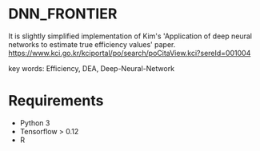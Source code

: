 # DNN_FRONTIER
It is slightly simplified implementation of Kim's 'Application of deep neural networks to estimate true efficiency values' paper.
https://www.kci.go.kr/kciportal/po/search/poCitaView.kci?sereId=001004

key words: Efficiency, DEA, Deep-Neural-Network

# Requirements
- Python 3
- Tensorflow > 0.12
- R

